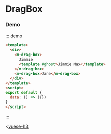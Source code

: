 # DragBox

### Demo

::: demo

```html
<template>
  <div>
    <m-drag-box>
      Jimmie
      <template #ghost>Jimmie Max</template>
    </m-drag-box>
    <m-drag-box>Jane</m-drag-box>
  </div>
</template>
<script>
export default {
  data: () => ({})
}
</script>
```

:::

<[vuese-h3](./src/components/DragBox/DragBox.vue)
